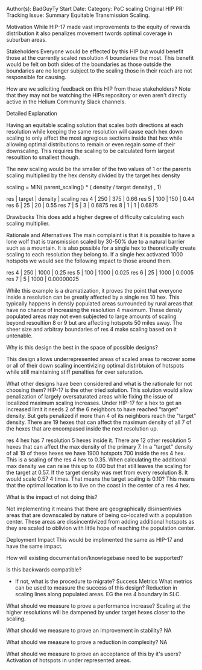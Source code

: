 Author(s): BadGuyTy
Start Date:
Category: PoC scaling
Original HIP PR:
Tracking Issue:
Summary
Equitable Transmission Scaling. 

Motivation
While HIP-17 made vast improvements to the equity of rewards distribution it also penalizes movement twords optimal coverage in suburban areas.

Stakeholders
Everyone would be effected by this HIP but would benefit those at the currently scaled resolution 4 boundaries the most. This benefit would be felt
on both sides of the boundaries as those outside the boundaries are no longer subject to the scaling those in their reach are not responsible for causing.

How are we soliciting feedback on this HIP from these stakeholders? Note that they may not be watching the HIPs repository or even aren't directly active in the Helium Community Slack channels.

Detailed Explanation

Having an equitable scaling solution that scales both directions at each resolution while keeping the same resolution will cause 
each hex down scaling to only affect the most agregious sections inside that hex while allowing optimal distributions to remain or even regain some of their downscaling. 
This requires the scaling to be calculated form largest resoultion to smallest though.

The new scaling would be the smaller of the two values of 1 or the parents scaling multiplied by the hex density divided by the target hex density 

scaling = MIN( parent_scaling() * ( density / target density) , 1)

res   | target | density | scaling
res 4 |    250 |     375 | 0.66
res 5 |    100 |     150 | 0.44
res 6 |     25 |      20 | 0.55
res 7 |      5 |       3 | 0.6875
res 8 |      1 |       1 | 0.6875

Drawbacks
This does add a higher degree of difficulty calculating each scaling multiplier.

Rationale and Alternatives
The main complaint is that it is possible to have a lone wolf that is transmission scaled by 30-50% due to a natural barrier such as a mountain.
It is also possible for a single hex to theoretically create scaling to each resolution they belong to. 
If a single hex activated 1000 hotspots we would see the following impact to those around them.

res 4 | 250 | 1000 | 0.25
res 5 | 100 | 1000 | 0.025
res 6 |  25 | 1000 | 0.0005
res 7 |   5 | 1000 | 0.00000025

While this example is a dramatization, it proves the point that everyone inside a resolution can be greatly affected by a single res 10 hex.
This typically happens in densly populated areas surrounded by rural areas that have no chance of increasing the resolution 4 maximum. 
These densly populated areas may not even subjected to large amounts of scaling beyond resoultion 8 or 9 but are affecting hotspots 50 miles away.
The sheer size and arbitray boundaries of res 4 make scaling based on it untenable. 

Why is this design the best in the space of possible designs?

This design allows underrepresented areas of scaled areas to recover some or all of their down scaling incentivizing optimal distirbtuion of hotspots
while still maintaining stiff penalties for over saturation.

What other designs have been considered and what is the rationale for not choosing them?
HIP-17 is the other tried solution. This solution would allow penalization of largely oversaturated areas while fixing the issue of localized maximum 
scaling increases. Under HIP-17 for a hex to get an increased limit it needs 2 of the 6 neighbors to have reached "target" density. But gets penalized 
if more than 4 of its neighbors reach the "target" density. There are 19 hexes that can affect the maximum density of all 7 of the hexes that are encompased 
inside the next resolution up.

res 4 hex has 7 resolution 5 hexes inside it. There are 12 other resolution 5 hexes that can affect the max density of the primary 7. In a "target" density of 
all 19 of these hexes we have 1900 hotspots 700 inside the res 4 hex. This is a scaling of the res 4 hex to 0.35. When calculating the additional max density 
we can raise this up to 400 but that still leaves the scaling for the target at 0.57. If the target density was met from every resolution 8. It would scale 0.57
4 times. That means the target scaling is 0.10? This means that the optimal location is to live on the coast in the center of a res 4 hex. 

What is the impact of not doing this?

Not implementing it means that there are geographically disinsentivies areas that are downscaled by nature of being co-located with a population center.
These areas are dissincentivized from adding additional hotspots as they are scaled to oblivion with little hope of reaching the population center.

Deployment Impact
This would be implimented the same as HIP-17 and have the same impact.

How will existing documentation/knowlegebase need to be supported?

Is this backwards compatible?

  - If not, what is the procedure to migrate?
Success Metrics
What metrics can be used to measure the success of this design?
Reduction in scaling lines along populated areas. EG the res 4 boundary in SLC.

What should we measure to prove a performance increase?
Scaling at the higher resolutions will be dampened by under target hexes closer to the scaling.

What should we measure to prove an improvement in stability?
NA

What should we measure to prove a reduction in complexity?
NA

What should we measure to prove an acceptance of this by it's users?
Activation of hotspots in under represented areas. 
